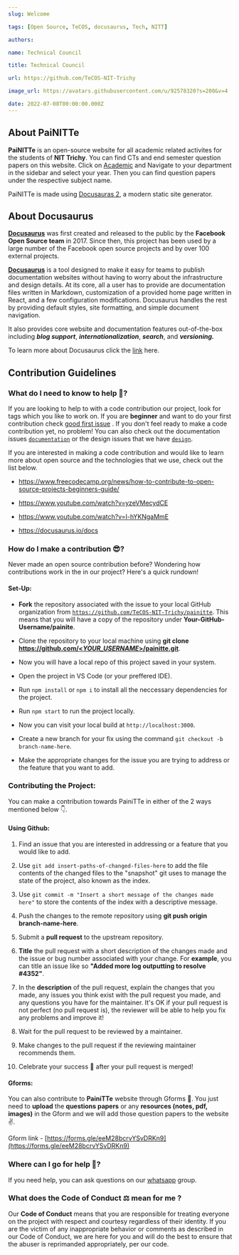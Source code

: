 ```yaml
---
slug: Welcome

tags: [Open Source, TeCOS, docusaurus, Tech, NITT]

authors:

name: Technical Council

title: Technical Council

url: https://github.com/TeCOS-NIT-Trichy

image_url: https://avatars.githubusercontent.com/u/92578320?s=200&v=4

date: 2022-07-08T00:00:00.000Z
---
```


<!-- [Docusaurus blogging features](https://docusaurus.io/docs/blog) are powered by the [blog plugin](https://docusaurus.io/docs/api/plugins/@docusaurus/plugin-content-blog). -->

## About PaiNITTe

**PaiNITTe** is an open-source website for all academic related activites for the students of **NIT Trichy**. You can find CTs and end semester question papers on this website. Click on [Academic](https://technical-council-nitt.github.io/painite-tc/docs/intro) and Navigate to your department in the sidebar and select your year. Then you can find question papers under the respective subject name.

PaiNITTe is made using [Docusauras 2,](https://docusaurus.io/) a modern static site generator.

## About Docusaurus

**[Docusaurus](https://docusaurus.io/)** was first created and released to the public by the **Facebook Open Source team** in 2017. Since then, this project has been used by a large number of the Facebook open source projects and by over 100 external projects.

**[Docusaurus](https://docusaurus.io/)** is a tool designed to make it easy for teams to publish documentation websites without having to worry about the infrastructure and design details. At its core, all a user has to provide are documentation files written in Markdown, customization of a provided home page written in React, and a few configuration modifications. Docusaurus handles the rest by providing default styles, site formatting, and simple document navigation.

It also provides core website and documentation features out-of-the-box including **_blog support_**, **_internationalization_**, **_search_**, and **_versioning._**

To learn more about Docusaurus click the [link](https://docusaurus.io/blog/2017/12/14/introducing-docusaurus) here.

## Contribution Guidelines

### What do I need to know to help 🤔?

If you are looking to help to with a code contribution our project, look for tags which you like to work on. If you are **beginner** and want to do your first contribution check [good first issue](https://github.com/TeCOS-NIT-Trichy/painitte/labels/good%20first%20issue) . If you don't feel ready to make a code contribution yet, no problem! You can also check out the documentation issues [`documentation`](https://github.com/TeCOS-NIT-Trichy/painitte/labels/documentation) or the design issues that we have [`design`](https://github.com/TeCOS-NIT-Trichy/painitte/labels/design).

If you are interested in making a code contribution and would like to learn more about open source and the technologies that we use, check out the list below.

- https://www.freecodecamp.org/news/how-to-contribute-to-open-source-projects-beginners-guide/

- https://www.youtube.com/watch?v=yzeVMecydCE

- https://www.youtube.com/watch?v=I-hYKNgaMmE

- https://docusaurus.io/docs

### How do I make a contribution 😎?

Never made an open source contribution before? Wondering how contributions work in the in our project? Here's a quick rundown!

#### Set-Up:

- **Fork** the repository associated with the issue to your local GitHub organization from [`https://github.com/TeCOS-NIT-Trichy/painitte`](https://github.com/TeCOS-NIT-Trichy/painitte). This means that you will have a copy of the repository under **Your-GitHub-Username/painite**.

- Clone the repository to your local machine using **git clone [https://github.com/<_YOUR_USERNAME_>/painitte.git](https://github.com/github-username/repository-name.git)**.

- Now you will have a local repo of this project saved in your system.

- Open the project in VS Code (or your preffered IDE).

- Run `npm install` or `npm i` to install all the neccessary dependencies for the project.

- Run `npm start` to run the project locally.

- Now you can visit your local build at `http://localhost:3000`.

- Create a new branch for your fix using the command `git checkout -b branch-name-here`.

- Make the appropriate changes for the issue you are trying to address or the feature that you want to add.

### Contributing the Project:

You can make a contribution towards PainiTTe in either of the 2 ways mentioned below 👇.

#### Using Github:

1. Find an issue that you are interested in addressing or a feature that you would like to add.

2. Use `git add insert-paths-of-changed-files-here` to add the file contents of the changed files to the "snapshot" git uses to manage the state of the project, also known as the index.

3. Use `git commit -m "Insert a short message of the changes made here"` to store the contents of the index with a descriptive message.

4. Push the changes to the remote repository using **git push origin branch-name-here**.

5. Submit a **pull request** to the upstream repository.

6. **Title** the pull request with a short description of the changes made and the issue or bug number associated with your change. For **example**, you can title an issue like so **"Added more log outputting to resolve #4352"**.

7. In the **description** of the pull request, explain the changes that you made, any issues you think exist with the pull request you made, and any questions you have for the maintainer. It's OK if your pull request is not perfect (no pull request is), the reviewer will be able to help you fix any problems and improve it!

8. Wait for the pull request to be reviewed by a maintainer.

9. Make changes to the pull request if the reviewing maintainer recommends them.

10. Celebrate your success 🥳 after your pull request is merged!

#### Gforms:

You can also contribute to **PainiTTe** website through Gforms 🤔. You just need to **upload** the **questions papers** or any **resources (notes, pdf, images)** in the Gform and we will add those question papers to the website✌️.

Gform link - [https://forms.gle/eeM28bcrvYSvDRKn9](https://forms.gle/eeM28bcrvYSvDRKn9)

### Where can I go for help 🤨?

If you need help, you can ask questions on our [whatsapp](https://chat.whatsapp.com/CQ0LXqibJjCESfdnWrIbRR) group.

### What does the Code of Conduct ⚖️ mean for me ?

Our **Code of Conduct** means that you are responsible for treating everyone on the project with respect and courtesy regardless of their identity. If you are the victim of any inappropriate behavior or comments as described in our Code of Conduct, we are here for you and will do the best to ensure that the abuser is reprimanded appropriately, per our code.
